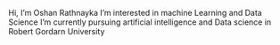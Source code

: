  Hi, I’m Oshan Rathnayka
 I’m interested in machine Learning and  Data Science
 I’m currently pursuing artificial intelligence and Data science in Robert Gordarn University


<!---
Osh0721/Osh0721 is a ✨ special ✨ repository because its `README.md` (this file) appears on your GitHub profile.
You can click the Preview link to take a look at your changes.
--->
